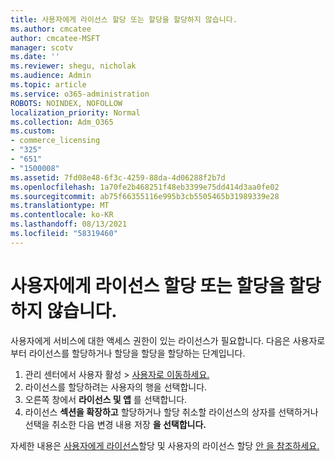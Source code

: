 ```yaml
---
title: 사용자에게 라이선스 할당 또는 할당을 할당하지 않습니다.
ms.author: cmcatee
author: cmcatee-MSFT
manager: scotv
ms.date: ''
ms.reviewer: shegu, nicholak
ms.audience: Admin
ms.topic: article
ms.service: o365-administration
ROBOTS: NOINDEX, NOFOLLOW
localization_priority: Normal
ms.collection: Adm_O365
ms.custom:
- commerce_licensing
- "325"
- "651"
- "1500008"
ms.assetid: 7fd08e48-6f3c-4259-88da-4d06288f2b7d
ms.openlocfilehash: 1a70fe2b468251f48eb3399e75dd414d3aa0fe02
ms.sourcegitcommit: ab75f66355116e995b3cb5505465b31989339e28
ms.translationtype: MT
ms.contentlocale: ko-KR
ms.lasthandoff: 08/13/2021
ms.locfileid: "58319460"
---
```

# <a name="assign-or-unassign-licenses-to-users"></a>사용자에게 라이선스 할당 또는 할당을 할당하지 않습니다.

사용자에게 서비스에 대한 액세스 권한이 있는 라이선스가 필요합니다. 다음은 사용자로부터 라이선스를 할당하거나 할당을 할당을 할당하는 단계입니다.
  
1. 관리 센터에서 사용자  활성 \> [사용자로 이동하세요.](https://go.microsoft.com/fwlink/p/?linkid=834822)
2. 라이선스를 할당하려는 사용자의 행을 선택합니다.
3. 오른쪽 창에서 **라이선스 및 앱** 를 선택합니다.
4. 라이선스 **섹션을 확장하고** 할당하거나 할당 취소할 라이선스의 상자를 선택하거나 선택을 취소한 다음 변경 내용 저장 **을 선택합니다.**

자세한 내용은 [사용자에게 라이선스](https://docs.microsoft.com/microsoft-365/admin/manage/assign-licenses-to-users)할당 및 사용자의 라이선스 할당 [안 을 참조하세요.](https://docs.microsoft.com/microsoft-365/admin/manage/remove-licenses-from-users)